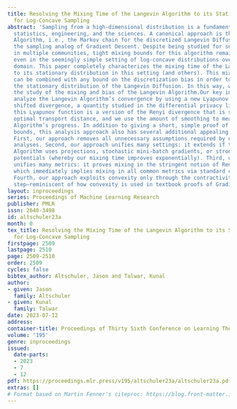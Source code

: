 ```yaml
---
title: Resolving the Mixing Time of the Langevin Algorithm to its Stationary Distribution
  for Log-Concave Sampling
abstract: 'Sampling from a high-dimensional distribution is a fundamental task in
  statistics, engineering, and the sciences. A canonical approach is the Langevin
  Algorithm, i.e., the Markov chain for the discretized Langevin Diffusion. This is
  the sampling analog of Gradient Descent. Despite being studied for several decades
  in multiple communities, tight mixing bounds for this algorithm remain unresolved
  even in the seemingly simple setting of log-concave distributions over a bounded
  domain. This paper completely characterizes the mixing time of the Langevin Algorithm
  to its stationary distribution in this setting (and others). This mixing result
  can be combined with any bound on the discretization bias in order to sample from
  the stationary distribution of the Langevin Diffusion. In this way, we disentangle
  the study of the mixing and bias of the Langevin Algorithm.Our key insight is to
  analyze the Langevin Algorithm’s convergence by using a new Lyapunov function: the
  shifted divergence, a quantity studied in the differential privacy literature. Briefly,
  this Lyapunov function is a version of the Renyi divergence that is smoothed in
  optimal transport distance, and we use the amount of smoothing to measure the Langevin
  Algorithm’s progress. In addition to giving a short, simple proof of optimal mixing
  bounds, this analysis approach also has several additional appealing properties.
  First, our approach removes all unnecessary assumptions required by other sampling
  analyses. Second, our approach unifies many settings: it extends if the Langevin
  Algorithm uses projections, stochastic mini-batch gradients, or strongly convex
  potentials (whereby our mixing time improves exponentially). Third, our approach
  unifies many metrics: it proves mixing in the stringent notion of Renyi divergence,
  which immediately implies mixing in all common metrics via standard comparison inequalities.
  Fourth, our approach exploits convexity only through the contractivity of a gradient
  step—reminiscent of how convexity is used in textbook proofs of Gradient Descent. '
layout: inproceedings
series: Proceedings of Machine Learning Research
publisher: PMLR
issn: 2640-3498
id: altschuler23a
month: 0
tex_title: Resolving the Mixing Time of the Langevin Algorithm to its Stationary Distribution
  for Log-Concave Sampling
firstpage: 2509
lastpage: 2510
page: 2509-2510
order: 2509
cycles: false
bibtex_author: Altschuler, Jason and Talwar, Kunal
author:
- given: Jason
  family: Altschuler
- given: Kunal
  family: Talwar
date: 2023-07-12
address: 
container-title: Proceedings of Thirty Sixth Conference on Learning Theory
volume: '195'
genre: inproceedings
issued:
  date-parts:
  - 2023
  - 7
  - 12
pdf: https://proceedings.mlr.press/v195/altschuler23a/altschuler23a.pdf
extras: []
# Format based on Martin Fenner's citeproc: https://blog.front-matter.io/posts/citeproc-yaml-for-bibliographies/
---
```

